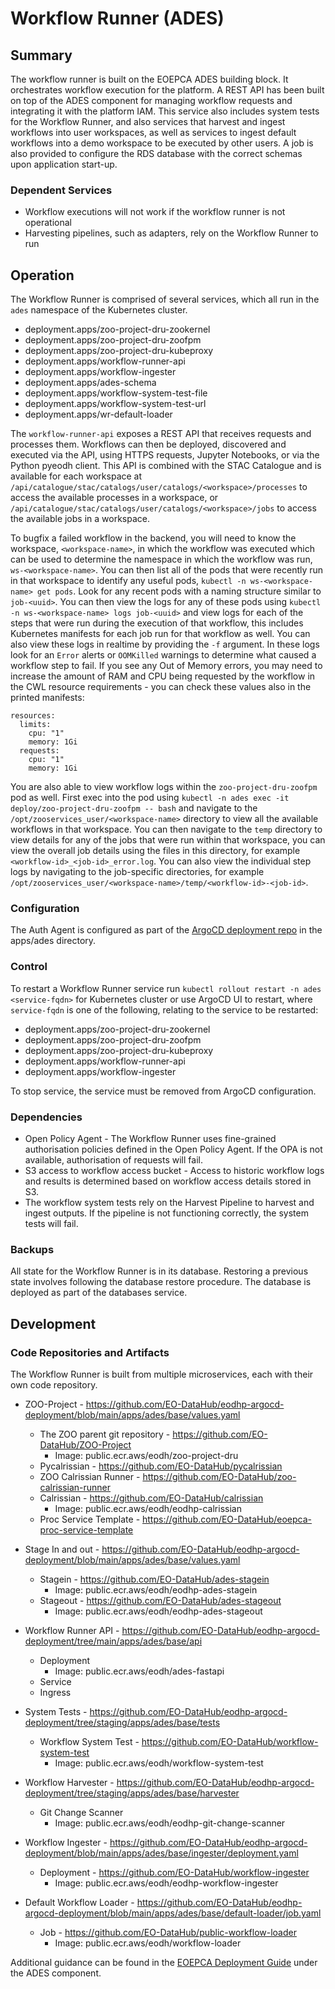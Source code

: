 # Workflow Runner (ADES)

## Summary

The workflow runner is built on the EOEPCA ADES building block. It orchestrates workflow execution for the platform. A REST API has been built on top of the ADES component for managing workflow requests and integrating it with the platform IAM. This service also includes system tests for the Workflow Runner, and also services that harvest and ingest workflows into user workspaces, as well as services to ingest default workflows into a demo workspace to be executed by other users. A job is also provided to configure the RDS database with the correct schemas upon application start-up.

### Dependent Services

- Workflow executions will not work if the workflow runner is not operational
- Harvesting pipelines, such as adapters, rely on the Workflow Runner to run

## Operation

The Workflow Runner is comprised of several services, which all run in the `ades` namespace of the Kubernetes cluster.

- deployment.apps/zoo-project-dru-zookernel
- deployment.apps/zoo-project-dru-zoofpm
- deployment.apps/zoo-project-dru-kubeproxy
- deployment.apps/workflow-runner-api
- deployment.apps/workflow-ingester
- deployment.apps/ades-schema
- deployment.apps/workflow-system-test-file
- deployment.apps/workflow-system-test-url
- deployment.apps/wr-default-loader

The `workflow-runner-api` exposes a REST API that receives requests and processes them. Workflows can then be deployed, discovered and executed via the API, using HTTPS requests, Jupyter Notebooks, or via the Python pyeodh client. This API is combined with the STAC Catalogue and is available for each workspace at `/api/catalogue/stac/catalogs/user/catalogs/<workspace>/processes` to access the available processes in a workspace, or `/api/catalogue/stac/catalogs/user/catalogs/<workspace>/jobs` to access the available jobs in a workspace.

To bugfix a failed workflow in the backend, you will need to know the workspace, `<workspace-name>`, in which the workflow was executed which can be used to determine the namespace in which the workflow was run, `ws-<workspace-name>`. You can then list all of the pods that were recently run in that workspace to identify any useful pods, `kubectl -n ws-<workspace-name> get pods`. Look for any recent pods with a naming structure similar to `job-<uuid>`. You can then view the logs for any of these pods using `kubectl -n ws-<workspace-name> logs job-<uuid>` and view logs for each of the steps that were run during the execution of that workflow, this includes Kubernetes manifests for each job run for that workflow as well. You can also view these logs in realtime by providing the `-f` argument. In these logs look for an `Error` alerts or `OOMKilled` warnings to determine what caused a workflow step to fail. If you see any Out of Memory errors, you may need to increase the amount of RAM and CPU being requested by the workflow in the CWL resource requirements - you can check these values also in the printed manifests:

```
resources:
  limits:
    cpu: "1"
    memory: 1Gi
  requests:
    cpu: "1"
    memory: 1Gi
```

You are also able to view workflow logs within the `zoo-project-dru-zoofpm` pod as well. First exec into the pod using `kubectl -n ades exec -it deploy/zoo-project-dru-zoofpm -- bash` and navigate to the `/opt/zooservices_user/<workspace-name>` directory to view all the available workflows in that workspace. You can then navigate to the `temp` directory to view details for any of the jobs that were run within that workspace, you can view the overall job details using the files in this directory, for example `<workflow-id>_<job-id>_error.log`. You can also view the individual step logs by navigating to the job-specific directories, for example `/opt/zooservices_user/<workspace-name>/temp/<workflow-id>-<job-id>`.

### Configuration

The Auth Agent is configured as part of the [ArgoCD deployment repo](https://github.com/EO-DataHub/eodhp-argocd-deployment) in the apps/ades directory.

### Control

To restart a Workflow Runner service run `kubectl rollout restart -n ades <service-fqdn>` for Kubernetes cluster or use ArgoCD UI to restart, where `service-fqdn` is one of the following, relating to the service to be restarted:

- deployment.apps/zoo-project-dru-zookernel
- deployment.apps/zoo-project-dru-zoofpm
- deployment.apps/zoo-project-dru-kubeproxy
- deployment.apps/workflow-runner-api
- deployment.apps/workflow-ingester

To stop service, the service must be removed from ArgoCD configuration.

### Dependencies

- Open Policy Agent - The Workflow Runner uses fine-grained authorisation policies defined in the Open Policy Agent. If the OPA is not available, authorisation of requests will fail.
- S3 access to workflow access bucket - Access to historic workflow logs and results is determined based on workflow access details stored in S3.
- The workflow system tests rely on the Harvest Pipeline to harvest and ingest outputs. If the pipeline is not functioning correctly, the system tests will fail.

### Backups

All state for the Workflow Runner is in its database. Restoring a previous state involves following the database restore procedure. The database is deployed as part of the databases service.

## Development

### Code Repositories and Artifacts

The Workflow Runner is built from multiple microservices, each with their own code repository.

- ZOO-Project - https://github.com/EO-DataHub/eodhp-argocd-deployment/blob/main/apps/ades/base/values.yaml

  - The ZOO parent git repository - https://github.com/EO-DataHub/ZOO-Project
    - Image: public.ecr.aws/eodh/zoo-project-dru
  - Pycalrissian - https://github.com/EO-DataHub/pycalrissian
  - ZOO Calrissian Runner - https://github.com/EO-DataHub/zoo-calrissian-runner
  - Calrissian - https://github.com/EO-DataHub/calrissian
    - Image: public.ecr.aws/eodh/eodhp-calrissian
  - Proc Service Template - https://github.com/EO-DataHub/eoepca-proc-service-template

- Stage In and out - https://github.com/EO-DataHub/eodhp-argocd-deployment/blob/main/apps/ades/base/values.yaml

  - Stagein - https://github.com/EO-DataHub/ades-stagein
    - Image: public.ecr.aws/eodh/eodhp-ades-stagein
  - Stageout - https://github.com/EO-DataHub/ades-stageout
    - Image: public.ecr.aws/eodh/eodhp-ades-stageout

- Workflow Runner API - https://github.com/EO-DataHub/eodhp-argocd-deployment/tree/main/apps/ades/base/api

  - Deployment
    - Image: public.ecr.aws/eodh/ades-fastapi
  - Service
  - Ingress

- System Tests - https://github.com/EO-DataHub/eodhp-argocd-deployment/tree/staging/apps/ades/base/tests

  - Workflow System Test - https://github.com/EO-DataHub/workflow-system-test
    - Image: public.ecr.aws/eodh/workflow-system-test

- Workflow Harvester - https://github.com/EO-DataHub/eodhp-argocd-deployment/tree/staging/apps/ades/base/harvester

  - Git Change Scanner
    - Image: public.ecr.aws/eodh/eodhp-git-change-scanner

- Workflow Ingester - https://github.com/EO-DataHub/eodhp-argocd-deployment/blob/main/apps/ades/base/ingester/deployment.yaml
  - Deployment - https://github.com/EO-DataHub/workflow-ingester
    - Image: public.ecr.aws/eodh/eodhp-workflow-ingester

- Default Workflow Loader - https://github.com/EO-DataHub/eodhp-argocd-deployment/blob/main/apps/ades/base/default-loader/job.yaml
  - Job - https://github.com/EO-DataHub/public-workflow-loader
    - Image: public.ecr.aws/eodh/workflow-loader

Additional guidance can be found in the [EOEPCA Deployment Guide](https://eoepca.readthedocs.io/projects/deploy/en/stable/eoepca/ades-zoo/) under the ADES component.
